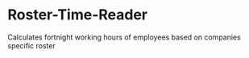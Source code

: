 # Roster-Time-Reader

Calculates fortnight working hours of employees based on companies specific roster
